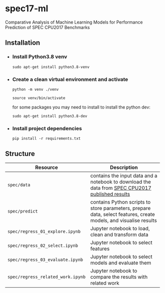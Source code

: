 # spec17-ml

Comparative Analysis of Machine Learning Models for Performance Prediction of  SPEC CPU2017 Benchmarks

## Installation

- ### Install Python3.8 venv

  `sudo apt-get install python3.8-venv`

- ### Create a clean virtual environment and activate

  `python -m venv ./venv`

  `source venv/bin/activate`

  for some packages you may need to install to install the python dev:

  `sudo apt-get install python3.8-dev`

- ### Install project dependencies

  `pip install -r requirements.txt`

## Structure

| Resource | Description |
| --- | --- |
| `spec/data` | contains the input data and a notebook to download the data from [SPEC CPU2017 published results](https://www.spec.org/cpu2017/results/cpu2017.html) |
| `spec/predict` | contains Python scripts to store parameters, prepare data, select features, create models, and visualise results |
| `spec/regress_01_explore.ipynb` | Jupyter notebook to load, clean and transform data |
| `spec/regress_02_select.ipynb` | Jupyter notebook to select features |
| `spec/regress_03_evaluate.ipynb` | Jupyter notebook to select models and evaluate them |
| `spec/regress_related_work.ipynb` | Jupyter notebook to compare the results with related work |
